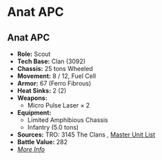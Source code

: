 # Anat APC 

## Anat APC 

- **Role:** Scout 
- **Tech Base:** Clan (3092) 
- **Chassis:** 25 tons Wheeled 
- **Movement:** 8 / 12, Fuel Cell 
- **Armor:** 67 (Ferro Fibrous) 
- **Heat Sinks:** 2 (2) 
- **Weapons:** 
  - Micro Pulse Laser × 2 
- **Equipment:** 
  - Limited Amphibious Chassis 
  - Infantry (5.0 tons) 
- **Sources:** TRO: 3145 The Clans , [Master Unit List](http://masterunitlist.info/Unit/Details/6245) 
- **Battle Value:** 282 
- [*More Info*](anat_apc/anat_apc.md) 

